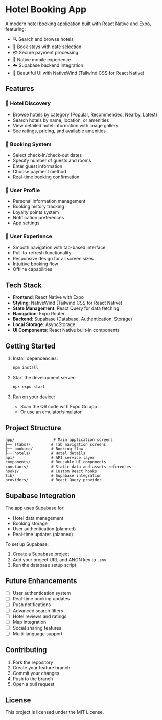 # Hotel Booking App

A modern hotel booking application built with React Native and Expo, featuring:

- 🔍 Search and browse hotels
- 📅 Book stays with date selection
- 💳 Secure payment processing
- 📱 Native mobile experience
- ☁️ Supabase backend integration
- 🎨 Beautiful UI with NativeWind (Tailwind CSS for React Native)

## Features

### 🏨 Hotel Discovery
- Browse hotels by category (Popular, Recommended, Nearby, Latest)
- Search hotels by name, location, or amenities
- View detailed hotel information with image gallery
- See ratings, pricing, and available amenities

### 📅 Booking System
- Select check-in/check-out dates
- Specify number of guests and rooms
- Enter guest information
- Choose payment method
- Real-time booking confirmation

### 👤 User Profile
- Personal information management
- Booking history tracking
- Loyalty points system
- Notification preferences
- App settings

### 📱 User Experience
- Smooth navigation with tab-based interface
- Pull-to-refresh functionality
- Responsive design for all screen sizes
- Intuitive booking flow
- Offline capabilities

## Tech Stack

- **Frontend**: React Native with Expo
- **Styling**: NativeWind (Tailwind CSS for React Native)
- **State Management**: React Query for data fetching
- **Navigation**: Expo Router
- **Backend**: Supabase (Database, Authentication, Storage)
- **Local Storage**: AsyncStorage
- **UI Components**: React Native built-in components

## Getting Started

1. Install dependencies:
   ```bash
   npm install
   ```

2. Start the development server:
   ```bash
   npx expo start
   ```

3. Run on your device:
   - Scan the QR code with Expo Go app
   - Or use an emulator/simulator

## Project Structure

```
app/                 # Main application screens
├── (tabs)/         # Tab navigation screens
├── booking/        # Booking flow
├── hotels/         # Hotel details
api/                # API service layer
components/         # Reusable UI components
constants/          # Static data and assets references
hooks/              # Custom React hooks
lib/                # Supabase integration
providers/          # React Query provider
```

## Supabase Integration

The app uses Supabase for:
- Hotel data management
- Booking storage
- User authentication (planned)
- Real-time updates (planned)

To set up Supabase:
1. Create a Supabase project
2. Add your project URL and ANON key to `.env`
3. Run the database setup script

## Future Enhancements

- [ ] User authentication system
- [ ] Real-time booking updates
- [ ] Push notifications
- [ ] Advanced search filters
- [ ] Hotel reviews and ratings
- [ ] Map integration
- [ ] Social sharing features
- [ ] Multi-language support

## Contributing

1. Fork the repository
2. Create your feature branch
3. Commit your changes
4. Push to the branch
5. Open a pull request

## License

This project is licensed under the MIT License.